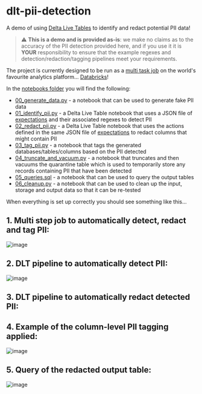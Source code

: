 # dlt-pii-detection
A demo of using [Delta Live Tables](https://databricks.com/discover/pages/getting-started-with-delta-live-tables) to identify and redact potential PII data!

> :warning: **This is a demo and is provided as-is**: we make no claims as to the accuracy of the PII detection provided here, and if you use it it is **YOUR** responsibility to ensure that the example regexes and detection/redaction/tagging pipelines meet your requirements.

The project is currently designed to be run as a [multi task job](https://docs.databricks.com/data-engineering/jobs/jobs-quickstart.html) on the world's favourite analytics platform... [Databricks](https://databricks.com/)!

In the [notebooks folder](notebooks/) you will find the following:

* [00_generate_data.py](notebooks/00_generate_data.py) - a notebook that can be used to generate fake PII data
* [01_identify_pii.py](notebooks/01_identify_pii.py) - a Delta Live Table notebook that uses a JSON file of [expectations](expectations/pii_detection.json) and their associated regexes to detect PII
* [02_redact_pii.py](notebooks/02_redact_pii.py) - a Delta Live Table notebook that uses the actions defined in the same JSON file of [expectations](expectations/pii_detection.json) to redact columns that might contain PII
* [03_tag_pii.py](notebooks/03_tag_pii.py) - a notebook that tags the generated databases/tables/columns based on the PII detected
* [04_truncate_and_vacuum.py](notebooks/04_truncate_and_vacuum.py) - a notebook that truncates and then vacuums the quarantine table which is used to temporarily store any records containing PII that have been detected
* [05_queries.sql](notebooks/05_queries.sql) - a notebook that can be used to query the output tables
* [06_cleanup.py](notebooks/06_cleanup.py) - a notebook that can be used to clean up the input, storage and output data so that it can be re-tested

When everything is set up correctly you should see something like this...

## 1. Multi step job to automatically detect, redact and tag PII:

![image](https://user-images.githubusercontent.com/43955924/150202317-ad89c6aa-4bf8-432c-9fb1-0ca4cac0a157.png)

## 2. DLT pipeline to automatically detect PII:

![image](https://user-images.githubusercontent.com/43955924/150202534-486b3fec-2b2a-41cd-8ebf-a43b3d15df0d.png)

## 3. DLT pipeline to automatically redact detected PII:



## 4. Example of the column-level PII tagging applied:

![image](https://user-images.githubusercontent.com/43955924/150203258-7e2677f7-afd3-4a29-be7d-35f29df6f9f6.png)

## 5. Query of the redacted output table:

![image](https://user-images.githubusercontent.com/43955924/150202607-2b4155df-cf17-49cf-9fa0-7a818c86e6a4.png)

